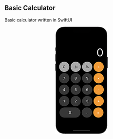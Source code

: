 Basic Calculator
---
Basic calculator written in SwiftUI
<p align="center">

  <img src="imagePhone1.png">

</p>
